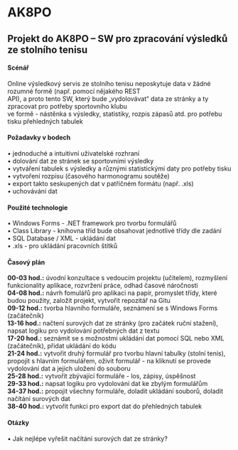 # AK8PO  
## Projekt do AK8PO – SW pro zpracování výsledků ze stolního tenisu  
  
#### Scénář  
Online výsledkový servis ze stolního tenisu neposkytuje data v žádné rozumné formě (např. pomocí nějakého REST  
API), a proto tento SW, který bude „vydolovávat“ data ze stránky a ty zpracovat pro potřeby sportovního klubu  
ve formě - nástěnka s výsledky, statistiky, rozpis zápasů atd. pro potřebu tisku přehledných tabulek 
  
#### Požadavky v bodech  
•	jednoduché a intuitivní uživatelské rozhraní  
•	dolování dat ze stránek se sportovními výsledky  
•	vytváření tabulek s výsledky a různými statistickými daty pro potřeby tisku  
•	vytvoření rozpisu (časového harmonogramu soutěže)  
•	export takto seskupených dat v patřičném formátu (např. .xls)  
•	uchovávání dat  
  
#### Použité technologie  
•	Windows Forms - .NET framework pro tvorbu formulářů  
•	Class Library - knihovna tříd bude obsahovat jednotlivé třídy dle zadání  
•	SQL Database / XML - ukládání dat  
•	.xls - pro ukládání pracovních štítků  
  
#### Časový plán  
**00-03 hod.:** úvodní konzultace s vedoucím projektu (učitelem), rozmyšlení funkcionality aplikace, rozvržení práce, odhad časové náročnosti   
**04-08 hod.:** návrh fomulářů pro aplikaci na papír, promyslet třídy, které budou použity, založit projekt, vytvořit  repozitář na Gitu  
**09-12 hod.:** tvorba hlavního formuláře, seznámení se s Windows Forms (začátečník)  
**13-16 hod.:** načtení surových dat ze stránky (pro začátek ruční stažení), napsat logiku pro vydolování potřebných dat z textu  
**17-20 hod.:** seznámit se s možnostmi ukládání dat pomocí SQL nebo XML (začátečník), přidat ukládání do kódu  
**21-24 hod.:** vytvořit druhý formulář pro tvorbu hlavní tabulky (stolní tenis), propojit s hlavním formulářem, oživit formulář - na kliknutí se provede vydolování dat a jejich uložení do souboru  
**25-28 hod.:** vytvořit zbývající formuláře - los, zápisy, úspěšnost  
**29-33 hod.:** napsat logiku pro vydolování dat ke zbylým formulářům  
**34-37 hod.:** propojit všechny formuláře, doladit ukládání souborů, doladit načítání surových dat  
**38-40 hod.:** vytvořit funkci pro export dat do přehledných tabulek  

  
#### Otázky
• Jak nejlépe vyřešit načítání surových dat ze stránky?
